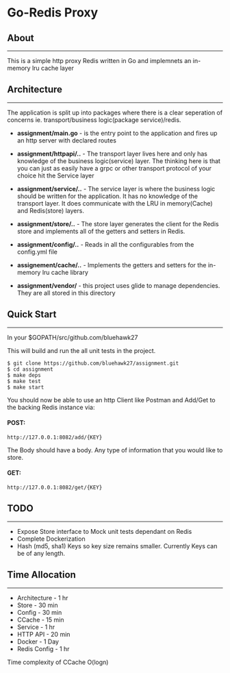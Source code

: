 # Go-Redis Proxy

## About
---

This is a simple http proxy Redis written in Go and implemnets an in-memory lru cache layer

## Architecture
---
The application is split up into packages where there is a clear seperation of concerns ie. transport/business logic(package service)/redis. 

* __assignment/main.go__ - is the entry point to the application and fires up an http server with declared routes

* __assignment/httpapi/..__ - The transport layer lives here and only has knowledge of the business logic(service) layer.  The thinking here is that you can just as easily have a grpc or other transport protocol of your choice hit the Service layer

* __assignment/service/..__ - The service layer is where the business logic should be written for the application.  It has no knowledge of the transport layer.  It does communicate with the LRU in memory(Cache) and Redis(store) layers.

* __assignment/store/..__ - The store layer generates the client for the Redis store and implements all of the getters and setters in Redis.

* __assignment/config/..__ - Reads in all the configurables from the config.yml file

* __assignement/cache/..__  - Implements the getters and setters for the in-memory lru cache library

* __assignment/vendor/__ - this project uses glide to manage dependencies. They are all stored in this directory

## Quick Start
___
In your $GOPATH/src/github.com/bluehawk27

This will build and run the all unit tests in the project.

    $ git clone https://github.com/bluehawk27/assignment.git
    $ cd assignment
    $ make deps
    $ make test
    $ make start


You should now be able to use an http Client like Postman and Add/Get to the backing Redis instance via:

#### POST:

`http://127.0.0.1:8082/add/{KEY}`

The Body should have a body. Any type of information that you would like to store.

#### GET:
`http://127.0.0.1:8082/get/{KEY}`


## TODO
---
* Expose Store interface to Mock unit tests dependant on Redis
* Complete Dockerization
* Hash (md5, sha1) Keys so key size remains smaller. Currently Keys can be of any length.


## Time Allocation
---

* Architecture - 1 hr
* Store - 30 min
* Config - 30 min
* CCache - 15 min
* Service - 1 hr
* HTTP API - 20 min
* Docker - 1 Day
* Redis Config - 1 hr

Time complexity of CCache O(logn)
